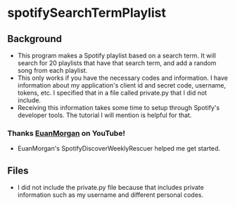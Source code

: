 # spotifySearchTermPlaylist

## Background
- This program makes a Spotify playlist based on a search term.
It will search for 20 playlists that have that search term, and add a random song from each playlist.
- This only works if you have the necessary codes and information. I have information about
my application's client id and secret code, username, tokens, etc. I specified that in a file called
private.py that I did not include.
- Receiving this information takes some time to setup through Spotify's developer tools. The tutorial I will mention is 
helpful for that.

### Thanks [EuanMorgan](https://youtu.be/-FsFT6OwE1A) on YouTube!
- EuanMorgan's SpotifyDiscoverWeeklyRescuer helped me get started.

## Files
- I did not include the private.py file because that 
includes private information such as my username and different
personal codes. 
